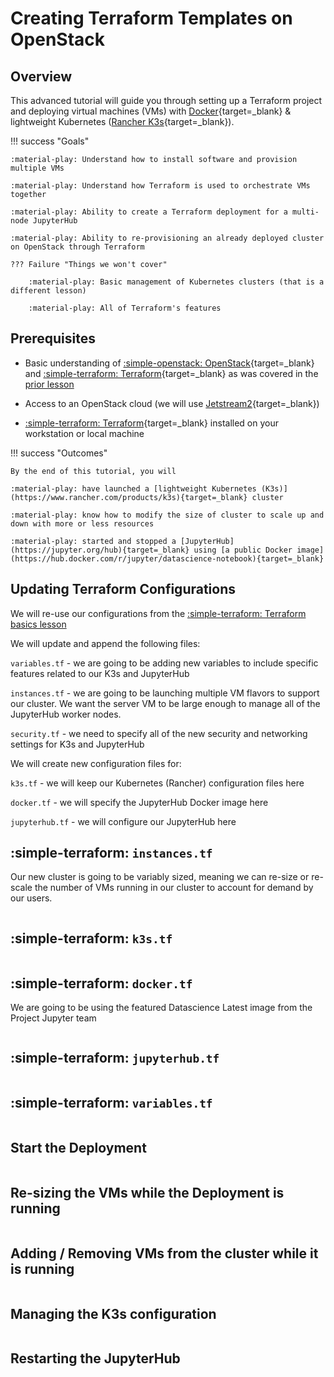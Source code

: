 # Creating Terraform Templates on OpenStack

## Overview

This advanced tutorial will guide you through setting up a Terraform project and deploying virtual machines (VMs) with [Docker](https://www.docker.com/){target=_blank} & lightweight Kubernetes ([Rancher K3s](https://www.rancher.com/products/k3s){target=_blank}).

!!! success "Goals"

    :material-play: Understand how to install software and provision multiple VMs

    :material-play: Understand how Terraform is used to orchestrate VMs together

    :material-play: Ability to create a Terraform deployment for a multi-node JupyterHub

    :material-play: Ability to re-provisioning an already deployed cluster on OpenStack through Terraform

    ??? Failure "Things we won't cover"

        :material-play: Basic management of Kubernetes clusters (that is a different lesson)
        
        :material-play: All of Terraform's features

## Prerequisites

* Basic understanding of [:simple-openstack: OpenStack](https://www.openstack.org/){target=_blank} and [:simple-terraform: Terraform](https://terraform-docs.io/){target=_blank} as was covered in the [prior lesson](./terra.md)

* Access to an OpenStack cloud (we will use [Jetstream2](https://docs.jetstream-cloud.org/){target=_blank})

* [:simple-terraform: Terraform](https://developer.hashicorp.com/terraform/downloads){target=_blank} installed on your workstation or local machine

!!! success "Outcomes"

    By the end of this tutorial, you will 
    
    :material-play: have launched a [lightweight Kubernetes (K3s)](https://www.rancher.com/products/k3s){target=_blank} cluster

    :material-play: know how to modify the size of cluster to scale up and down with more or less resources

    :material-play: started and stopped a [JupyterHub](https://jupyter.org/hub){target=_blank} using [a public Docker image](https://hub.docker.com/r/jupyter/datascience-notebook){target=_blank}

## Updating Terraform Configurations

We will re-use our configurations from the [:simple-terraform: Terraform basics lesson](./terra.md)

We will update and append the following files:

`variables.tf` - we are going to be adding new variables to include specific features related to our K3s and JupyterHub

`instances.tf` - we are going to be launching multiple VM flavors to support our cluster. We want the server VM to be large enough to manage all of the JupyterHub worker nodes.

`security.tf` - we need to specify all of the new security and networking settings for K3s and JupyterHub

We will create new configuration files for:

`k3s.tf` - we will keep our Kubernetes (Rancher) configuration files here

`docker.tf` - we will specify the JupyterHub Docker image here

`jupyterhub.tf` - we will configure our JupyterHub here

## :simple-terraform: `instances.tf`

Our new cluster is going to be variably sized, meaning we can re-size or re-scale the number of VMs running in our cluster to account for demand by our users.

```bash

```

##  :simple-terraform: `k3s.tf`

```bash

```

##  :simple-terraform: `docker.tf`

We are going to be using the featured Datascience Latest image from the Project Jupyter team

```bash

```

##  :simple-terraform: `jupyterhub.tf`

```bash

```

##  :simple-terraform: `variables.tf`

```bash

```

## Start the Deployment

```bash

```

## Re-sizing the VMs while the Deployment is running

```bash

```

## Adding / Removing VMs from the cluster while it is running

```bash

```

## Managing the K3s configuration


```bash

```

## Restarting the JupyterHub

